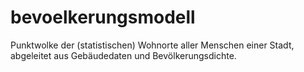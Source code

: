 # bevoelkerungsmodell
Punktwolke der (statistischen) Wohnorte aller Menschen einer Stadt, abgeleitet aus Gebäudedaten und Bevölkerungsdichte.
